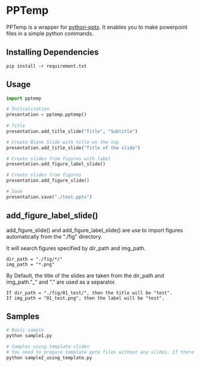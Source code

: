 # PPTemp

PPTemp is a wrapper for 
[python-pptx](https://python-pptx.readthedocs.io/en/latest/index.html).
It enables you to make powerpoint files in a simple python commands.

## Installing Dependencies

```
pip install -r requirement.txt
```

## Usage
```python
import pptemp

# Initialization
presentation = pptemp.pptemp()
    
# Title
presentation.add_title_slide("Title", "Subtitle")

# Create Blank Slide with title on the top
presentation.add_title_slide("Title of the slide")

# Create slides from figures with label
presentation.add_figure_label_slide()

# Create slides from figures
presentation.add_figure_slide()

# Save
presentation.save("./test.pptx")
```

## add_figure_label_slide()
add_figure_slide() and add_figure_label_slide() are use to import figures automatically from the "./fig" directory.

It will search figures specified by dir_path and img_path.
```
dir_path = "./fig/*/"
img_path = "*.png"
```

By Default, the title of the slides are taken from the dir_path and img_path."_" and "." are used as a separator.

```
If dir_path = "./fig/01_test/", then the title will be "test".
If img_path = "01_test.png", then the label will be "test".
```

## Samples

```python
# Basic sample
python sample1.py

# Samples using template-slides
# You need to prepare template pptx files without any slides. If there is a slide, new slides will be appended.
python sample2_using_template.py
```